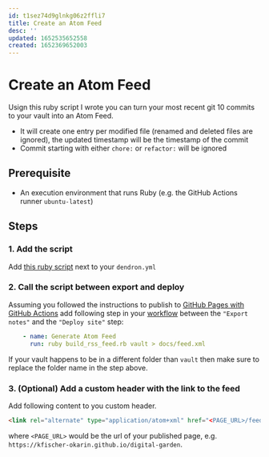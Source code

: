 ```yaml
---
id: t1sez74d9glnkg06z2ffli7
title: Create an Atom Feed
desc: ''
updated: 1652535652558
created: 1652369652003
---
```


# Create an Atom Feed

Usign this ruby script I wrote you can turn your most recent git 10 commits to your vault into an Atom Feed.
- It will create one entry per modified file (renamed and deleted files are ignored), the updated timestamp will be
  the timestamp of the commit
- Commit starting with either `chore:` or `refactor:` will be ignored

## Prerequisite
- An execution environment that runs Ruby (e.g. the GitHub Actions runner `ubuntu-latest`)

## Steps

### 1. Add the script
Add [this ruby script](https://github.com/kfischer-okarin/digital-garden/blob/publish/build_rss_feed.rb)
next to your `dendron.yml`

### 2. Call the script between export and deploy
Assuming you followed the instructions to publish to
[GitHub Pages with GitHub Actions](https://wiki.dendron.so/notes/FnK2ws6w1uaS1YzBUY3BR) add following step in your
[workflow](https://wiki.dendron.so/notes/FnK2ws6w1uaS1YzBUY3BR/#steps---setup-github-actions) between the
`"Export notes"` and the `"Deploy site"` step:

```yml
    - name: Generate Atom Feed
      run: ruby build_rss_feed.rb vault > docs/feed.xml
```

If your vault happens to be in a different folder than `vault` then make sure to replace the folder name in the step
above.

### 3. (Optional) Add a custom header with the link to the feed

Add following content to you custom header.

```html
<link rel="alternate" type="application/atom+xml" href="<PAGE_URL>/feed.xml">
```

where `<PAGE_URL>` would be the url of your published page, e.g. `https://kfischer-okarin.github.io/digital-garden`.
